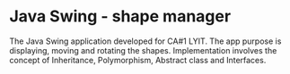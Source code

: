 # Java Swing - shape manager
The Java Swing application developed for CA#1 LYIT. The app purpose is displaying, moving and rotating the shapes. 
Implementation involves the concept of Inheritance, Polymorphism, Abstract class and Interfaces.